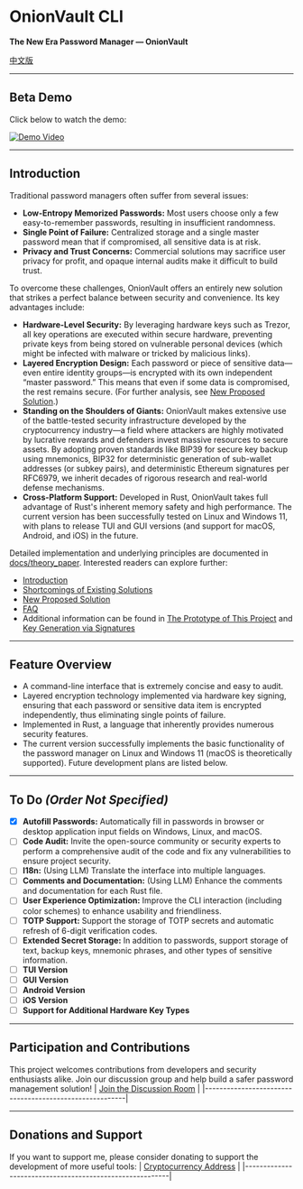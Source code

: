 # OnionVault CLI

**The New Era Password Manager — OnionVault**

[中文版](docs/theory_paper/zh/README.md)

---

## Beta Demo
Click below to watch the demo:

[![Demo Video](https://img.youtube.com/vi/3Pv8UDvxwpY/0.jpg)](https://youtu.be/3Pv8UDvxwpY)

---

## Introduction

Traditional password managers often suffer from several issues:
- **Low-Entropy Memorized Passwords:** Most users choose only a few easy-to-remember passwords, resulting in insufficient randomness.
- **Single Point of Failure:** Centralized storage and a single master password mean that if compromised, all sensitive data is at risk.
- **Privacy and Trust Concerns:** Commercial solutions may sacrifice user privacy for profit, and opaque internal audits make it difficult to build trust.

To overcome these challenges, OnionVault offers an entirely new solution that strikes a perfect balance between security and convenience. Its key advantages include:

- **Hardware-Level Security:** By leveraging hardware keys such as Trezor, all key operations are executed within secure hardware, preventing private keys from being stored on vulnerable personal devices (which might be infected with malware or tricked by malicious links).
- **Layered Encryption Design:** Each password or piece of sensitive data—even entire identity groups—is encrypted with its own independent “master password.” This means that even if some data is compromised, the rest remains secure. (For further analysis, see [New Proposed Solution](docs/theory_paper/en/02_proposed_solution.md).)
- **Standing on the Shoulders of Giants:** OnionVault makes extensive use of the battle-tested security infrastructure developed by the cryptocurrency industry—a field where attackers are highly motivated by lucrative rewards and defenders invest massive resources to secure assets. By adopting proven standards like BIP39 for secure key backup using mnemonics, BIP32 for deterministic generation of sub-wallet addresses (or subkey pairs), and deterministic Ethereum signatures per RFC6979, we inherit decades of rigorous research and real-world defense mechanisms.
- **Cross-Platform Support:** Developed in Rust, OnionVault takes full advantage of Rust's inherent memory safety and high performance. The current version has been successfully tested on Linux and Windows 11, with plans to release TUI and GUI versions (and support for macOS, Android, and iOS) in the future.

Detailed implementation and underlying principles are documented in [docs/theory_paper](docs/theory_paper). Interested readers can explore further:
- [Introduction](docs/theory_paper/en/00_introduction.md)
- [Shortcomings of Existing Solutions](docs/theory_paper/en/01_existing_solutions.md)
- [New Proposed Solution](docs/theory_paper/en/02_proposed_solution.md)
- [FAQ](docs/theory_paper/en/03_appendix_faq.md)
- Additional information can be found in [The Prototype of This Project](docs/theory_paper/en/article.md) and [Key Generation via Signatures](docs/theory_paper/en/signature_to_keys.md)

---

## Feature Overview

- A command-line interface that is extremely concise and easy to audit.
- Layered encryption technology implemented via hardware key signing, ensuring that each password or sensitive data item is encrypted independently, thus eliminating single points of failure.
- Implemented in Rust, a language that inherently provides numerous security features.
- The current version successfully implements the basic functionality of the password manager on Linux and Windows 11 (macOS is theoretically supported). Future development plans are listed below.

---

## To Do *(Order Not Specified)*

* [x] **Autofill Passwords:** Automatically fill in passwords in browser or desktop application input fields on Windows, Linux, and macOS.
* [ ] **Code Audit:** Invite the open-source community or security experts to perform a comprehensive audit of the code and fix any vulnerabilities to ensure project security.
* [ ] **I18n:** (Using LLM) Translate the interface into multiple languages.
* [ ] **Comments and Documentation:** (Using LLM) Enhance the comments and documentation for each Rust file.
* [ ] **User Experience Optimization:** Improve the CLI interaction (including color schemes) to enhance usability and friendliness.
* [ ] **TOTP Support:** Support the storage of TOTP secrets and automatic refresh of 6-digit verification codes.
* [ ] **Extended Secret Storage:** In addition to passwords, support storage of text, backup keys, mnemonic phrases, and other types of sensitive information.
* [ ] **TUI Version**
* [ ] **GUI Version**
* [ ] **Android Version**
* [ ] **iOS Version**
* [ ] **Support for Additional Hardware Key Types**

---

## Participation and Contributions

This project welcomes contributions from developers and security enthusiasts alike. Join our discussion group and help build a safer password management solution!
| [Join the Discussion Room](https://matrix.to/#/#onionvault:matrix.org) |
|--------------------------------------------------------|

---

## Donations and Support

If you want to support me, please consider donating to support the development of more useful tools:
| [Cryptocurrency Address](https://etherscan.io/verifySig/263386) |
|---------------------------------------------------------|
